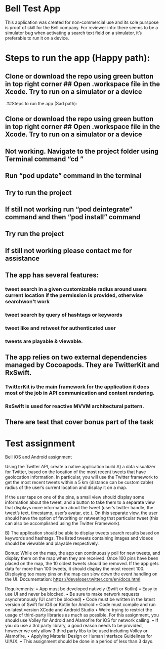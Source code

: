 #  Bell Test App

This application was created for non-commercial use and its sole purspose is proof of skill for the Bell company.
For reviewer info: there seems to be a simulator bug when activating a search text field on a simulator, it’s preferable to run it on a device.

# Steps to run the app (Happy path):

## Clone or download the repo using green button in top right corner ## Open .workspace file in the Xcode. Try to run on a simulator or a device
 ##Steps to run the app (Sad path):

## Clone or download the repo using green button in top right corner ## Open .workspace file in the Xcode. Try to run on a simulator or a device
## Not working. Navigate to the project folder using Terminal command “cd <folder address>”
## Run “pod update” command in the terminal
## Try to run the project
## If still not working run “pod deintegrate” command and then “pod install” command
## Try run the project
## If still not working please contact me for assistance

## The app has several features: 
### tweet search in a given customizable radius around users current location if the permission is provided, otherwise searchwon't work
### tweet search by query of hashtags or keywords
### tweet like and retweet for authenticated user
### tweets are playable & viewable.
    
## The app relies on two external dependencies managed by Cocoapods. They are TwitterKit and RxSwift. 

### TwitterKit is the main framework for the application it does most of the job in API communication and content rendering.
### RxSwift is used for reactive MVVM architectural pattern.
    
## There are test that cover bonus part of the task
    
# Test assignment
Bell iOS and Android assignment

Using the Twitter API, create a native application build A) a data visualizer for Twitter, based on the location of the most recent tweets that have geolocation information. In particular, you will use the Twitter framework to get the most recent tweets within a 5 km (distance can be customizable) radius of the user’s current location and display it on a map.

If the user taps on one of the pins, a small view should display some information about the tweet, and a button to take them to a separate view that displays more information about the tweet (user’s twitter handle, the tweet’s text, timestamp, user’s avatar, etc.). On this separate view, the user should have the option of favoriting or retweeting that particular tweet (this can also be accomplished using the Twitter Framework).

B) The application should be able to display tweets search results based on keywords and hashtags. The listed tweets containing images and videos should be viewable and playable respectively.

Bonus: While on the map, the app can continuously poll for new tweets, and display them on the map when they are received.  Once 100 pins have been placed on the map, the 10 oldest tweets should be removed. If the app gets data for more than 100 tweets, it should display the most recent 100. Displaying too many pins on the map can slow down the event handling on the UI. 
Documentation:
https://developer.twitter.com/en/docs.html

Requirements:
•    App must be developed natively (Swift or Kotlin)
•    Easy to use UI and never be blocked.
•    Be sure to make network requests asynchronously (UI can’t be blocked)
•    Code must be written in the latest version of Swift for iOS or Kotlin for Android
•    Code must compile and run on latest version XCode and Android Studio 
•    We’re trying to restrict the usage of third-party libraries as much as possible. For this assignment, you should use Volley for Android and Alamofire for iOS for network calling.
•    If you do use a 3rd party library, a good reason needs to be provided, however we only allow 3 third party libs to be used including Volley or Alamofire.
•    Applying Material Design or Human Interface Guidelines for UI/UX.
•    This assignment should be done in a period of less than 3 days.

